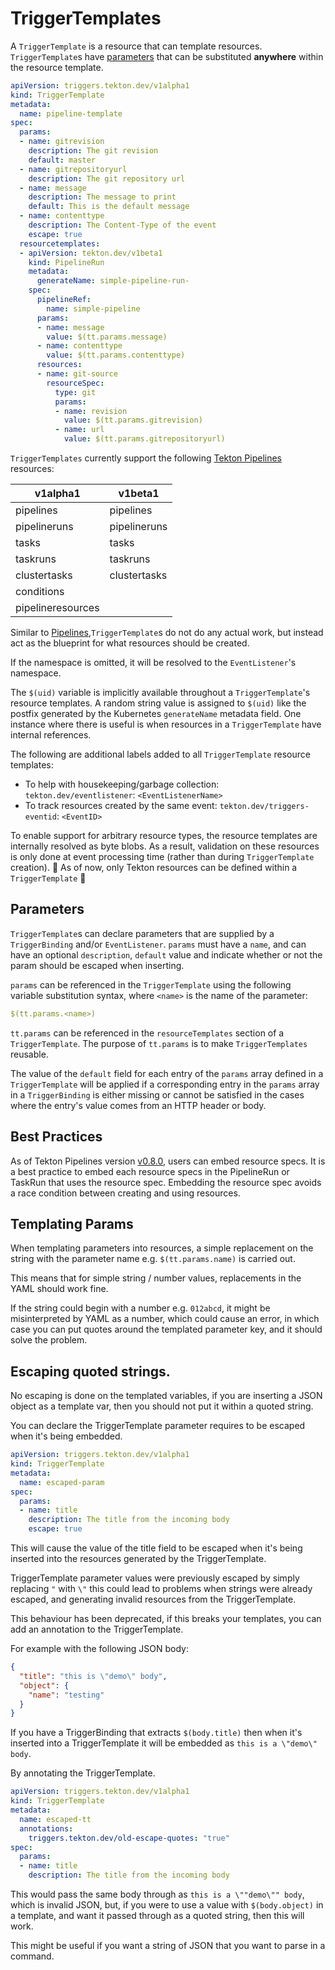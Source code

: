 <!--
---
linkTitle: "Trigger Templates"
weight: 3
---
-->
# TriggerTemplates

A `TriggerTemplate` is a resource that can template resources.
`TriggerTemplate`s have [parameters](#parameters) that can be substituted
**anywhere** within the resource template.

<!-- FILE: examples/triggertemplates/triggertemplate.yaml -->
```YAML
apiVersion: triggers.tekton.dev/v1alpha1
kind: TriggerTemplate
metadata:
  name: pipeline-template
spec:
  params:
  - name: gitrevision
    description: The git revision
    default: master
  - name: gitrepositoryurl
    description: The git repository url
  - name: message
    description: The message to print
    default: This is the default message
  - name: contenttype
    description: The Content-Type of the event
    escape: true
  resourcetemplates:
  - apiVersion: tekton.dev/v1beta1
    kind: PipelineRun
    metadata:
      generateName: simple-pipeline-run-
    spec:
      pipelineRef:
        name: simple-pipeline
      params:
      - name: message
        value: $(tt.params.message)
      - name: contenttype
        value: $(tt.params.contenttype)
      resources:
      - name: git-source
        resourceSpec:
          type: git
          params:
          - name: revision
            value: $(tt.params.gitrevision)
          - name: url
            value: $(tt.params.gitrepositoryurl)
```

`TriggerTemplates` currently support the following [Tekton Pipelines](https://github.com/tektoncd/pipeline) resources:

v1alpha1          | v1beta1
------------------|---------
pipelines         | pipelines
pipelineruns      | pipelineruns
tasks             | tasks
taskruns          | taskruns
clustertasks      | clustertasks
conditions        |
pipelineresources |

Similar to
[Pipelines](https://github.com/tektoncd/pipeline/blob/master/docs/pipelines.md),`TriggerTemplate`s
do not do any actual work, but instead act as the blueprint for what resources
should be created.

If the namespace is omitted, it will be resolved to the `EventListener`'s
namespace.

The `$(uid)` variable is implicitly available throughout a `TriggerTemplate`'s
resource templates. A random string value is assigned to `$(uid)` like the
postfix generated by the Kubernetes `generateName` metadata field. One instance
where there is useful is when resources in a `TriggerTemplate` have internal
references.

The following are additional labels added to all `TriggerTemplate` resource
templates:

- To help with housekeeping/garbage collection: `tekton.dev/eventlistener`:
  `<EventListenerName>`
- To track resources created by the same event: `tekton.dev/triggers-eventid`:
  `<EventID>`

To enable support for arbitrary resource types, the resource templates are
internally resolved as byte blobs. As a result, validation on these resources is
only done at event processing time (rather than during `TriggerTemplate`
creation). :rotating_light: As of now, only Tekton resources can be defined
within a `TriggerTemplate` :rotating_light:

## Parameters

`TriggerTemplate`s can declare parameters that are supplied by a
`TriggerBinding` and/or `EventListener`. `params` must have a `name`, and can
have an optional `description`, `default` value and indicate whether or not the
param should be escaped when inserting.

`params` can be referenced in the `TriggerTemplate` using the following variable
substitution syntax, where `<name>` is the name of the parameter:

```YAML
$(tt.params.<name>)
```

`tt.params` can be referenced in the `resourceTemplates` section of a
`TriggerTemplate`. The purpose of `tt.params` is to make `TriggerTemplates`
reusable.

The value of the `default` field for each entry of the `params` array defined in a `TriggerTemplate` will
be applied if a corresponding entry in the `params` array in a `TriggerBinding` is either missing or cannot 
be satisfied in the cases where the entry's value comes from an HTTP header or body. 

## Best Practices

As of Tekton Pipelines version
[v0.8.0](https://github.com/tektoncd/pipeline/releases/tag/v0.8.0), users can
embed resource specs. It is a best practice to embed each resource specs in the
PipelineRun or TaskRun that uses the resource spec. Embedding the resource spec
avoids a race condition between creating and using resources.

## Templating Params

When templating parameters into resources, a simple replacement on the string
with the parameter name e.g. `$(tt.params.name)` is carried out.

This means that for simple string / number values, replacements in the
YAML should work fine.

If the string could begin with a number e.g. `012abcd`, it might be misinterpreted by YAML as a
number, which could cause an error, in which case you can put quotes around the
templated parameter key, and it should solve the problem.

## Escaping quoted strings.

No escaping is done on the templated variables, if you are inserting a JSON
object as a template var, then you should not put it within a quoted string.

You can declare the TriggerTemplate parameter requires to be escaped when
it's being embedded.

```yaml
apiVersion: triggers.tekton.dev/v1alpha1
kind: TriggerTemplate
metadata:
  name: escaped-param
spec:
  params:
  - name: title
    description: The title from the incoming body
    escape: true
```

This will cause the value of the title field to be escaped when it's being
inserted into the resources generated by the TriggerTemplate.

TriggerTemplate parameter values were previously escaped by simply replacing
`"` with `\"` this could lead to problems when strings were already escaped, and
generating invalid resources from the TriggerTemplate.

This behaviour has been deprecated, if this breaks your templates, you can add
an annotation to the TriggerTemplate.

For example with the following JSON body:

```json
{
  "title": "this is \"demo\" body",
  "object": {
    "name": "testing"
  }
}
```

If you have a TriggerBinding that extracts `$(body.title)` then when it's
inserted into a TriggerTemplate it will be embedded as `this is a \"demo\"
body`.

By annotating the TriggerTemplate.

```yaml
apiVersion: triggers.tekton.dev/v1alpha1
kind: TriggerTemplate
metadata:
  name: escaped-tt
  annotations:
    triggers.tekton.dev/old-escape-quotes: "true"
spec:
  params:
  - name: title
    description: The title from the incoming body
```

This would pass the same body through as `this is a \""demo\"" body`, which is
invalid JSON, but, if you were to use a value with `$(body.object)` in a
template, and want it passed through as a quoted string, then this will work.

This might be useful if you want a string of JSON that you want to parse in a
command.
